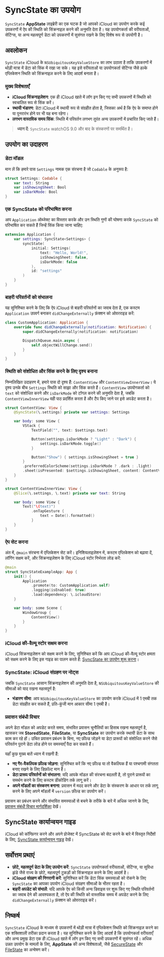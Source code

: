 # SyncState का उपयोग

`SyncState` **AppState** लाइब्रेरी का एक घटक है जो आपको iCloud का उपयोग करके कई उपकरणों में ऐप की स्थिति को सिंक्रनाइज़ करने की अनुमति देता है। यह उपयोगकर्ता की वरीयताओं, सेटिंग्स, या अन्य महत्वपूर्ण डेटा को उपकरणों में सुसंगत रखने के लिए विशेष रूप से उपयोगी है।

## अवलोकन

`SyncState` iCloud के `NSUbiquitousKeyValueStore` का लाभ उठाता है ताकि उपकरणों में थोड़ी मात्रा में डेटा को सिंक में रखा जा सके। यह इसे वरीयताओं या उपयोगकर्ता सेटिंग्स जैसे हल्के एप्लिकेशन स्थिति को सिंक्रनाइज़ करने के लिए आदर्श बनाता है।

### मुख्य विशेषताएँ

- **iCloud सिंक्रनाइज़ेशन**: एक ही iCloud खाते में लॉग इन किए गए सभी उपकरणों में स्थिति को स्वचालित रूप से सिंक करें।
- **स्थायी भंडारण**: डेटा iCloud में स्थायी रूप से संग्रहीत होता है, जिसका अर्थ है कि ऐप के समाप्त होने या पुनरारंभ होने पर भी यह बना रहेगा।
- **लगभग वास्तविक समय सिंक**: स्थिति में परिवर्तन लगभग तुरंत अन्य उपकरणों में प्रचारित किए जाते हैं।

> **ध्यान दें**: `SyncState` watchOS 9.0 और बाद के संस्करणों पर समर्थित है।

## उपयोग का उदाहरण

### डेटा मॉडल

मान लें कि हमारे पास `Settings` नामक एक संरचना है जो `Codable` के अनुरूप है:

```swift
struct Settings: Codable {
    var text: String
    var isShowingSheet: Bool
    var isDarkMode: Bool
}
```

### एक SyncState को परिभाषित करना

आप `Application` ऑब्जेक्ट का विस्तार करके और उन स्थिति गुणों की घोषणा करके `SyncState` को परिभाषित कर सकते हैं जिन्हें सिंक किया जाना चाहिए:

```swift
extension Application {
    var settings: SyncState<Settings> {
        syncState(
            initial: Settings(
                text: "Hello, World!",
                isShowingSheet: false,
                isDarkMode: false
            ),
            id: "settings"
        )
    }
}
```

### बाहरी परिवर्तनों को संभालना

यह सुनिश्चित करने के लिए कि ऐप iCloud से बाहरी परिवर्तनों का जवाब देता है, एक कस्टम `Application` उपवर्ग बनाकर `didChangeExternally` फ़ंक्शन को ओवरराइड करें:

```swift
class CustomApplication: Application {
    override func didChangeExternally(notification: Notification) {
        super.didChangeExternally(notification: notification)

        DispatchQueue.main.async {
            self.objectWillChange.send()
        }
    }
}
```

### स्थिति को संशोधित और सिंक करने के लिए दृश्य बनाना

निम्नलिखित उदाहरण में, हमारे पास दो दृश्य हैं: `ContentView` और `ContentViewInnerView`। ये दृश्य उनके बीच `Settings` स्थिति को साझा और सिंक करते हैं। `ContentView` उपयोगकर्ता को `text` को संशोधित करने और `isDarkMode` को टॉगल करने की अनुमति देता है, जबकि `ContentViewInnerView` वही पाठ प्रदर्शित करता है और टैप किए जाने पर इसे अपडेट करता है।

```swift
struct ContentView: View {
    @SyncState(\.settings) private var settings: Settings

    var body: some View {
        VStack {
            TextField("", text: $settings.text)

            Button(settings.isDarkMode ? "Light" : "Dark") {
                settings.isDarkMode.toggle()
            }

            Button("Show") { settings.isShowingSheet = true }
        }
        .preferredColorScheme(settings.isDarkMode ? .dark : .light)
        .sheet(isPresented: $settings.isShowingSheet, content: ContentViewInnerView.init)
    }
}

struct ContentViewInnerView: View {
    @Slice(\.settings, \.text) private var text: String

    var body: some View {
        Text("\(text)")
            .onTapGesture {
                text = Date().formatted()
            }
    }
}
```

### ऐप सेट करना

अंत में, `@main` संरचना में एप्लिकेशन सेट करें। इनिशियलाइज़ेशन में, कस्टम एप्लिकेशन को बढ़ावा दें, लॉगिंग सक्षम करें, और सिंक्रनाइज़ेशन के लिए iCloud स्टोर निर्भरता लोड करें:

```swift
@main
struct SyncStateExampleApp: App {
    init() {
        Application
            .promote(to: CustomApplication.self)
            .logging(isEnabled: true)
            .load(dependency: \.icloudStore)
    }

    var body: some Scene {
        WindowGroup {
            ContentView()
        }
    }
}
```

### iCloud की-वैल्यू स्टोर सक्षम करना

iCloud सिंक्रनाइज़ेशन को सक्षम करने के लिए, सुनिश्चित करें कि आप iCloud की-वैल्यू स्टोर क्षमता को सक्षम करने के लिए इस गाइड का पालन करते हैं: [SyncState का उपयोग शुरू करना](https://github.com/0xLeif/AppState/wiki/Starting-to-use-SyncState)।

### SyncState: iCloud संग्रहण पर नोट्स

जबकि `SyncState` आसान सिंक्रनाइज़ेशन की अनुमति देता है, `NSUbiquitousKeyValueStore` की सीमाओं को याद रखना महत्वपूर्ण है:

- **भंडारण सीमा**: आप `NSUbiquitousKeyValueStore` का उपयोग करके iCloud में 1 एमबी तक डेटा संग्रहीत कर सकते हैं, प्रति-कुंजी मान आकार सीमा 1 एमबी है।

### प्रवासन संबंधी विचार

अपने डेटा मॉडल को अपडेट करते समय, संभावित प्रवासन चुनौतियों का हिसाब रखना महत्वपूर्ण है, खासकर जब **StoredState**, **FileState**, या **SyncState** का उपयोग करके स्थायी डेटा के साथ काम कर रहे हों। उचित प्रवासन प्रबंधन के बिना, नए फ़ील्ड जोड़ने या डेटा प्रारूपों को संशोधित करने जैसे परिवर्तन पुराने डेटा लोड होने पर समस्याएँ पैदा कर सकते हैं।

यहाँ कुछ मुख्य बातें ध्यान में रखनी हैं:
- **नए गैर-वैकल्पिक फ़ील्ड जोड़ना**: सुनिश्चित करें कि नए फ़ील्ड या तो वैकल्पिक हैं या पश्चगामी संगतता बनाए रखने के लिए डिफ़ॉल्ट मान हैं।
- **डेटा प्रारूप परिवर्तनों को संभालना**: यदि आपके मॉडल की संरचना बदलती है, तो पुराने प्रारूपों का समर्थन करने के लिए कस्टम डीकोडिंग तर्क लागू करें।
- **अपने मॉडलों का संस्करण बनाना**: प्रवासन में मदद करने और डेटा के संस्करण के आधार पर तर्क लागू करने के लिए अपने मॉडलों में `version` फ़ील्ड का उपयोग करें।

प्रवासन का प्रबंधन करने और संभावित समस्याओं से बचने के तरीके के बारे में अधिक जानने के लिए, [प्रवासन संबंधी विचार मार्गदर्शिका](migration-considerations.md) देखें।

## SyncState कार्यान्वयन गाइड

iCloud को कॉन्फ़िगर करने और अपने प्रोजेक्ट में SyncState को सेट करने के बारे में विस्तृत निर्देशों के लिए, [SyncState कार्यान्वयन गाइड](syncstate-implementation.md) देखें।

## सर्वोत्तम प्रथाएं

- **छोटे, महत्वपूर्ण डेटा के लिए उपयोग करें**: `SyncState` उपयोगकर्ता वरीयताओं, सेटिंग्स, या सुविधा झंडे जैसे राज्य के छोटे, महत्वपूर्ण टुकड़ों को सिंक्रनाइज़ करने के लिए आदर्श है।
- **iCloud संग्रहण की निगरानी करें**: सुनिश्चित करें कि डेटा सिंक समस्याओं को रोकने के लिए `SyncState` का आपका उपयोग iCloud संग्रहण सीमाओं के भीतर रहता है।
- **बाहरी अपडेट को संभालें**: यदि आपके ऐप को किसी अन्य डिवाइस पर शुरू किए गए स्थिति परिवर्तनों का जवाब देने की आवश्यकता है, तो ऐप की स्थिति को वास्तविक समय में अपडेट करने के लिए `didChangeExternally` फ़ंक्शन को ओवरराइड करें।

## निष्कर्ष

`SyncState` iCloud के माध्यम से उपकरणों में थोड़ी मात्रा में एप्लिकेशन स्थिति को सिंक्रनाइज़ करने का एक शक्तिशाली तरीका प्रदान करता है। यह सुनिश्चित करने के लिए आदर्श है कि उपयोगकर्ता वरीयताएँ और अन्य प्रमुख डेटा एक ही iCloud खाते में लॉग इन किए गए सभी उपकरणों में सुसंगत रहें। अधिक उन्नत उपयोग के मामलों के लिए, **AppState** की अन्य विशेषताओं, जैसे [SecureState](usage-securestate.md) और [FileState](usage-filestate.md) का अन्वेषण करें।
